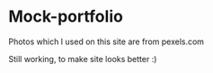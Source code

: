# Mock-portfolio

Photos which I used on this site are from pexels.com

Still working, to make site looks better :)
